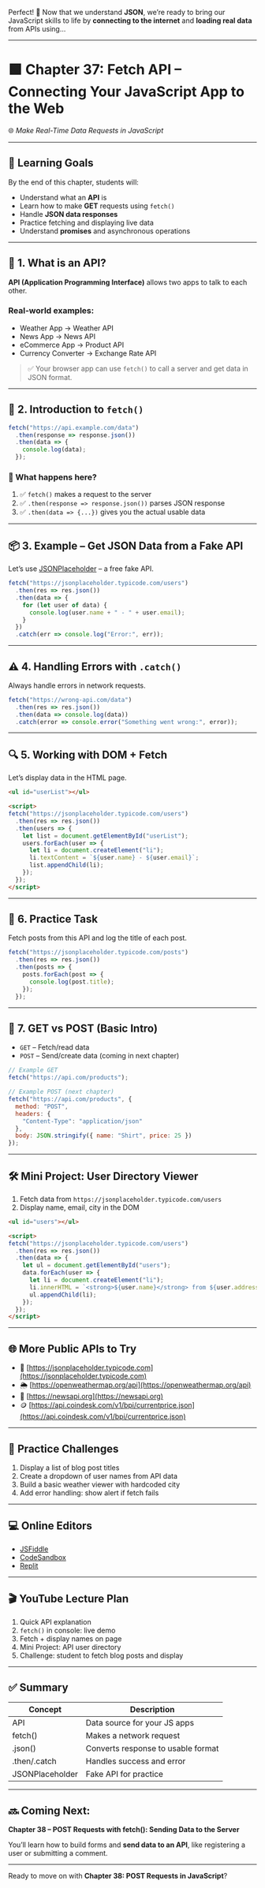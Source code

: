 Perfect! 🎉 Now that we understand **JSON**, we’re ready to bring our JavaScript skills to life by **connecting to the internet** and **loading real data** from APIs using...

---

# 🟩 Chapter 37: Fetch API – Connecting Your JavaScript App to the Web

🌐 *Make Real-Time Data Requests in JavaScript*

---

## 🎯 Learning Goals

By the end of this chapter, students will:

* Understand what an **API** is
* Learn how to make **GET** requests using `fetch()`
* Handle **JSON data responses**
* Practice fetching and displaying live data
* Understand **promises** and asynchronous operations

---

## 🧠 1. What is an API?

**API (Application Programming Interface)** allows two apps to talk to each other.

### Real-world examples:

* Weather App → Weather API
* News App → News API
* eCommerce App → Product API
* Currency Converter → Exchange Rate API

> ✅ Your browser app can use `fetch()` to call a server and get data in JSON format.

---

## 🔧 2. Introduction to `fetch()`

```js
fetch("https://api.example.com/data")
  .then(response => response.json())
  .then(data => {
    console.log(data);
  });
```

### 🔄 What happens here?

1. ✅ `fetch()` makes a request to the server
2. ✅ `.then(response => response.json())` parses JSON response
3. ✅ `.then(data => {...})` gives you the actual usable data

---

## 📦 3. Example – Get JSON Data from a Fake API

Let’s use [JSONPlaceholder](https://jsonplaceholder.typicode.com/) – a free fake API.

```js
fetch("https://jsonplaceholder.typicode.com/users")
  .then(res => res.json())
  .then(data => {
    for (let user of data) {
      console.log(user.name + " - " + user.email);
    }
  })
  .catch(err => console.log("Error:", err));
```

---

## ⚠️ 4. Handling Errors with `.catch()`

Always handle errors in network requests.

```js
fetch("https://wrong-api.com/data")
  .then(res => res.json())
  .then(data => console.log(data))
  .catch(error => console.error("Something went wrong:", error));
```

---

## 🔍 5. Working with DOM + Fetch

Let’s display data in the HTML page.

```html
<ul id="userList"></ul>

<script>
fetch("https://jsonplaceholder.typicode.com/users")
  .then(res => res.json())
  .then(users => {
    let list = document.getElementById("userList");
    users.forEach(user => {
      let li = document.createElement("li");
      li.textContent = `${user.name} - ${user.email}`;
      list.appendChild(li);
    });
  });
</script>
```

---

## 🧪 6. Practice Task

Fetch posts from this API and log the title of each post.

```js
fetch("https://jsonplaceholder.typicode.com/posts")
  .then(res => res.json())
  .then(posts => {
    posts.forEach(post => {
      console.log(post.title);
    });
  });
```

---

## 🔄 7. GET vs POST (Basic Intro)

* `GET` – Fetch/read data
* `POST` – Send/create data (coming in next chapter)

```js
// Example GET
fetch("https://api.com/products");

// Example POST (next chapter)
fetch("https://api.com/products", {
  method: "POST",
  headers: {
    "Content-Type": "application/json"
  },
  body: JSON.stringify({ name: "Shirt", price: 25 })
});
```

---

## 🛠 Mini Project: User Directory Viewer

1. Fetch data from `https://jsonplaceholder.typicode.com/users`
2. Display name, email, city in the DOM

```html
<ul id="users"></ul>

<script>
fetch("https://jsonplaceholder.typicode.com/users")
  .then(res => res.json())
  .then(data => {
    let ul = document.getElementById("users");
    data.forEach(user => {
      let li = document.createElement("li");
      li.innerHTML = `<strong>${user.name}</strong> from ${user.address.city} <br> Email: ${user.email}`;
      ul.appendChild(li);
    });
  });
</script>
```

---

## 🌐 More Public APIs to Try

* 🔗 [https://jsonplaceholder.typicode.com](https://jsonplaceholder.typicode.com)
* 🌦 [https://openweathermap.org/api](https://openweathermap.org/api)
* 📰 [https://newsapi.org](https://newsapi.org)
* 🪙 [https://api.coindesk.com/v1/bpi/currentprice.json](https://api.coindesk.com/v1/bpi/currentprice.json)

---

## 🧪 Practice Challenges

1. Display a list of blog post titles
2. Create a dropdown of user names from API data
3. Build a basic weather viewer with hardcoded city
4. Add error handling: show alert if fetch fails

---

## 💻 Online Editors

* [JSFiddle](https://jsfiddle.net/)
* [CodeSandbox](https://codesandbox.io/)
* [Replit](https://replit.com)

---

## 🎬 YouTube Lecture Plan

1. Quick API explanation
2. `fetch()` in console: live demo
3. Fetch + display names on page
4. Mini Project: API user directory
5. Challenge: student to fetch blog posts and display

---

## ✅ Summary

| Concept         | Description                        |
| --------------- | ---------------------------------- |
| API             | Data source for your JS apps       |
| fetch()         | Makes a network request            |
| .json()         | Converts response to usable format |
| .then/.catch    | Handles success and error          |
| JSONPlaceholder | Fake API for practice              |

---

## 🔜 Coming Next:

**Chapter 38 – POST Requests with fetch(): Sending Data to the Server**

You’ll learn how to build forms and **send data to an API**, like registering a user or submitting a comment.

---

Ready to move on with **Chapter 38: POST Requests in JavaScript**?
